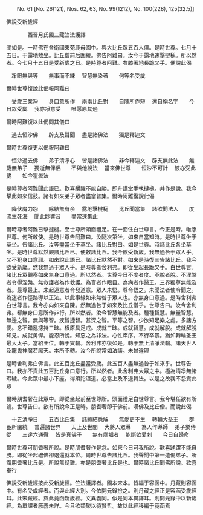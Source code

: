 ﻿　　No. 61 [No. 26(121), Nos. 62, 63, No. 99(1212), No. 100(228), 125(32.5)]

佛說受新歲經

　　　　西晉月氏國三藏竺法護譯


聞如是。一時佛在舍衛國東苑鹿母園中。與大比丘眾五百人俱。是時世尊。七月十五日。于露地敷坐。比丘僧前后圍繞。佛告阿難曰。汝今于露地速擊揵槌。所以然者。今七月十五日是受新歲之日。是時尊者阿難。右膝著地長跪叉手。便說此偈

　凈眼無與等　　無事而不練
　智慧無染著　　何等名受歲　

爾時世尊復說此偈報阿難曰

　受歲三業凈　　身口意所作
　兩兩比丘對　　自陳所作短
　還自稱名字　　今日眾受歲
　我亦凈意受　　唯愿原其過　

爾時阿難復以此偈問其儀曰

　過去恒沙佛　　辟支及聲聞
　盡是諸佛法　　獨是釋迦文　

爾時世尊復更以偈報阿難曰

　恒沙過去佛　　弟子清凈心
　皆是諸佛法　　非今釋迦文
　辟支無此法　　無歲無弟子
　獨逝無伴侶　　不與他說法
　當來佛世尊　　恒沙不可計
　彼亦受此歲　　如今瞿曇法　

是時尊者阿難聞此語已。歡喜踴躍不能自勝。即升講堂手執揵槌。并作是說。我今擊此如來信鼓。諸有如來弟子眾者盡當普集。爾時阿難復說此偈

　降伏魔力怨　　除結無有余
　露地擊揵槌　　比丘聞當集
　諸欲聞法人　　度流生死海
　聞此妙響音　　盡當速集此　

爾時尊者阿難已擊揵槌。至世尊所頭面禮足。在一面住白世尊言。今正是時。唯愿世尊。何所敕使。是時世尊告阿難曰。汝隨次第坐。如來自當知時。是時世尊坐于草坐。告諸比丘。汝等盡當坐于草坐。諸比丘對曰。如是世尊。時諸比丘各坐草坐。是時世尊默然觀諸比丘已。便敕諸比丘。我今欲受新歲。我無過咎于眾人乎。又不犯身口意耶。如來說此語已。諸比丘默然不對。如來是時復三告諸比丘。我今欲受新歲。然我無過于眾人乎。是時尊者舍利弗。即從坐起長跪叉手。白世尊言。諸比丘眾觀察如來無身口意過。所以然者。世尊今日不度者度。不脫者脫。不涅槃者令得涅槃。無救護者為作救護。為盲者作眼目。為病者作醫王。三界獨尊無能及者。最尊最上。未起道意者令發道意。眾人未悟。尊令悟之。未聞法者使令聞之。為迷者作徑路導以正法。以此事緣如來無咎于眾人也。亦無身口意過。是時舍利弗白世尊言。我今亦向如來自陳。然無過咎于如來及比丘僧乎。世尊告曰。汝今舍利弗。都無身口意所作非行。所以然者。汝今智慧無能及者。種種智慧。無量智慧。無邊之智。無與等智。疾智捷智。甚深之智。平等之智。少欲知足樂之處。多諸方便。念不錯亂摠持三昧。根原具足戒。成就三昧。成就智慧。成就解脫。成就解脫知見。成就勇悍。能忍所說。知惡之為非法。心性庠序。不行卒暴。猶如轉輪圣王最大太子。當紹王位。轉于寶輪。舍利弗亦復如是。轉于無上清凈法輪。諸天世人及龍鬼神魔若魔天。本所不轉。汝今所說常如法議。未曾違理

是時舍利弗白佛言。此五百比丘盡當受歲。此五百人盡無過咎于如來乎。世尊告曰。我亦不責此五百比丘身口意行。所以然者。此舍利弗大眾之中。極為清凈無諸瑕穢。今此眾中最小下座。得須陀洹道。必當上及不退轉法。以是之故我不怨責此眾

爾時朋耆奢在此眾中。即從坐起前至世尊所。頭面禮足白世尊言。我今堪任欲有所論。世尊告曰。欲有所說今正是時。朋耆奢即于佛前。嘆佛及比丘僧。而說此偈

　十五清凈日　　五百比丘集
　諸縛結悉解　　無愛更不生
　轉輪大圣王　　群臣所圍繞
　普遍諸世界　　天上及世間
　大將人眾導　　為人作導師
　弟子樂侍從　　三達六通徹
　皆是真佛子　　無有塵垢者
　能斷欲愛刺　　今日自歸命　

爾時世尊可朋耆奢所說。是時朋耆奢作是念。如來今日可我所說。歡喜踴躍不能自勝。即從坐起禮佛卻退還就本位。爾時世尊告諸比丘。我聲聞中第一造偈弟子。所謂朋耆奢比丘是。所說無疑難。亦是朋耆奢比丘是也。爾時諸比丘聞佛所說。歡喜奉行

佛說受新歲經按此受新歲經。竺法護譯者。國本宋本。皆編于容函中。丹藏則容函中。有名受歲經者。而與此經大別。今依開元錄撿之。則丹藏之經正是容函受歲經耳。此宋藏經。與此竟函新歲經。文異義同。似是同本異譯耳。則開元錄中以新歲經。為單譯者厥義未詳。今且欲類聚以待賢哲。故以此經移編于竟函焉
